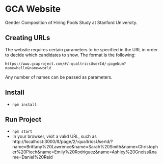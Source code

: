 # GCA Website

Gender Composition of Hiring Pools Study at Stanford University.

## Creating URLs

The website requires certain parameters to be specified in the URL in order to decide which candidates to show. The format is the following:

```
https://www.gcaproject.com/#/:qualtricsUserId/:pageNum?name=hello&name=world
```

Any number of names can be passed as parameters.

## Install

- `npm install`

## Run Project

- `npm start`
- In your browser, visit a valid URL, such as http://localhost:3000/#/page/2/:qualtricsUserId/?name=Brittany%20Lawrence&name=Sarah%20Smith&name=Christopher%20Piech&name=Emily%20Rodriguez&name=Ashley%20Gneiss&name=Daniel%20Reid
